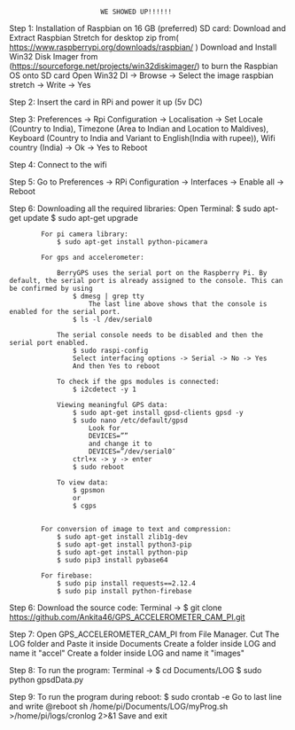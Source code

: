 						   WE SHOWED UP!!!!!!
									
Step 1: Installation of Raspbian on 16 GB (preferred) SD card:
			Download and Extract Raspbian Stretch for desktop zip from( https://www.raspberrypi.org/downloads/raspbian/ )
			Download and Install Win32 Disk Imager from (https://sourceforge.net/projects/win32diskimager/) to burn the Raspbian OS onto SD card
			Open Win32 DI -> Browse -> Select the image raspbian stretch -> Write -> Yes

Step 2: Insert the card in RPi and power it up (5v DC)

Step 3: Preferences -> Rpi Configuration -> Localisation -> Set Locale (Country to India), Timezone (Area to Indian and Location to Maldives), Keyboard (Country to India and Variant to English(India with rupee)), Wifi country (India) -> Ok -> Yes to Reboot

Step 4: Connect to the wifi

Step 5: Go to Preferences -> RPi Configuration -> Interfaces -> Enable all -> Reboot

Step 6: Downloading all the required libraries:
			Open Terminal:
				$ sudo apt-get update
				$ sudo apt-get upgrade
				
			For pi camera library:
				$ sudo apt-get install python-picamera
				
			For gps and accelerometer:
			
				BerryGPS uses the serial port on the Raspberry Pi. By default, the serial port is already assigned to the console. This can be confirmed by using
					$ dmesg | grep tty
						The last line above shows that the console is enabled for the serial port.
					$ ls -l /dev/serial0
					
				The serial console needs to be disabled and then the serial port enabled.		
					$ sudo raspi-config
					Select interfacing options -> Serial -> No -> Yes
					And then Yes to reboot
						
				To check if the gps modules is connected:
					$ i2cdetect -y 1
				
				Viewing meaningful GPS data:
					$ sudo apt-get install gpsd-clients gpsd -y
					$ sudo nano /etc/default/gpsd
						Look for
						DEVICES=””
						and change it to
						DEVICES=”/dev/serial0″
					ctrl+x -> y -> enter
					$ sudo reboot
					
				To view data:
					$ gpsmon
					or
					$ cgps
				
				
			For conversion of image to text and compression:
				$ sudo apt-get install zlib1g-dev
				$ sudo apt-get install python3-pip
				$ sudo apt-get install python-pip
				$ sudo pip3 install pybase64
			
			For firebase:
				$ sudo pip install requests==2.12.4
				$ sudo pip install python-firebase
			

Step 6: Download the source code:
			Terminal -> $ git clone https://github.com/Ankita46/GPS_ACCELEROMETER_CAM_PI.git

Step 7: Open GPS_ACCELEROMETER_CAM_PI from File Manager. Cut The LOG folder and Paste it inside Documents
		Create a folder inside LOG and name it "accel"
		Create a folder inside LOG and name it "images"

Step 8: To run the program:
			Terminal -> $ cd Documents/LOG 
			$ sudo python gpsdData.py
			
Step 9: To run the program during reboot:
			$ sudo crontab -e
			Go to last line and write
				@reboot sh /home/pi/Documents/LOG/myProg.sh >/home/pi/logs/cronlog 2>&1
			Save and exit			
